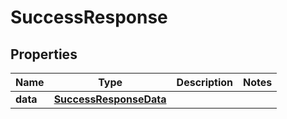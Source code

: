 

# SuccessResponse


## Properties

| Name | Type | Description | Notes |
|------------ | ------------- | ------------- | -------------|
|**data** | [**SuccessResponseData**](SuccessResponseData.md) |  |  |



